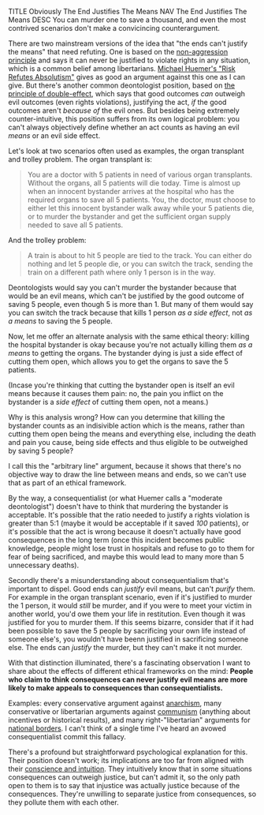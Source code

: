 TITLE Obviously The End Justifies The Means
NAV The End Justifies The Means
DESC You can murder one to save a thousand, and even the most contrived scenarios don't make a convicincing counterargument.

There are two mainstream versions of the idea that "the ends can't justify the means" that need refuting. One is based on the [non-aggression principle](https://en.wikipedia.org/wiki/Non-aggression_principle) and says it can never be justified to violate rights in any situation, which is a common belief among libertarians. [Michael Huemer's "Risk Refutes Absolutism"](https://fakenous.net/?p=1529) gives as good an argument against this one as I can give. But there's another common deontologist position, based on [the principle of double-effect](https://en.wikipedia.org/wiki/Principle_of_double_effect), which says that good outcomes *can* outweigh evil outcomes (even rights violations), justifying the act, *if* the good outcomes aren't *because of* the evil ones. But besides being extremely counter-intuitive, this position suffers from its own logical problem: you can't always objectively define whether an act counts as having an evil *means* or an evil side effect.

Let's look at two scenarios often used as examples, the organ transplant and trolley problem. The organ transplant is:

> You are a doctor with 5 patients in need of various organ transplants. Without the organs, all 5 patients will die today. Time is almost up when an innocent bystander arrives at the hospital who has the required organs to save all 5 patients. You, the doctor, must choose to either let this innocent bystander walk away while your 5 patients die, or to murder the bystander and get the sufficient organ supply needed to save all 5 patients.

And the trolley problem:

> A train is about to hit 5 people are tied to the track. You can either do nothing and let 5 people die, or you can switch the track, sending the train on a different path where only 1 person is in the way.

Deontologists would say you can't murder the bystander because that would be an evil means, which can't be justified by the good outcome of saving 5 people, even though 5 is more than 1. But many of them would say you can switch the track because that kills 1 person *as a side effect*, not *as a means* to saving the 5 people.

Now, let me offer an alternate analysis with the same ethical theory: killing the hospital bystander is okay because you're not actually killing them *as a means* to getting the organs. The bystander dying is just a side effect of cutting them open, which allows you to get the organs to save the 5 patients.

(Incase you're thinking that cutting the bystander open is itself an evil means because it causes them pain: no, the pain you inflict on the bystander is a *side effect* of cutting them open, not a means.)

Why is this analysis wrong? How can you determine that killing the bystander counts as an indisivible action which is the means, rather than cutting them open being the means and everything else, including the death and pain you cause, being side effects and thus eligible to be outweighed by saving 5 people?

I call this the "arbitrary line" argument, because it shows that there's no objective way to draw the line between means and ends, so we can't use that as part of an ethical framework.

By the way, a consequentialist (or what Huemer calls a "moderate deontologist") doesn't have to think that murdering the bystander is acceptable. It's possible that the ratio needed to justify a rights violation is greater than 5:1 (maybe it would be acceptable if it saved *100* patients), or it's possible that the act is wrong because it doesn't actually have good consequences in the long term (once this incident becomes public knowledge, people might lose trust in hospitals and refuse to go to them for fear of being sacrificed, and maybe this would lead to many more than 5 unnecessary deaths).

Secondly there's a misunderstanding about consequentialism that's important to dispel. Good ends can *justify* evil means, but can't *purify* them. For example in the organ transplant scenario, even if it's justified to murder the 1 person, it would *still* be murder, and if you were to meet your victim in another world, you'd owe them your life in restitution. Even though it was justified for you to murder them. If this seems bizarre, consider that if it had been possible to save the 5 people by sacrificing your own life instead of someone else's, you wouldn't have beenn justified in sacrificing someone else. The ends can *justify* the murder, but they can't make it not murder.

With that distinction illuminated, there's a fascinating observation I want to share about the effects of different ethical frameworks on the mind: **People who claim to think consequences can never justify evil means are more likely to make appeals to consequences than consequentialists.**

Examples: every conservative argument against [anarchism](anarchism), many conservative or libertarian arguments against [communism](/theory/communism) (anything about incentives or historical results), and many right-"libertarian" arguments for [national borders](borders). I can't think of a single time I've heard an avowed consequentialist commit this fallacy.

There's a profound but straightforward psychological explanation for this. Their position doesn't work; its implications are too far from aligned with their [conscience and intuition](/protagonism/conscience). They intuitively know that in some situations consequences can outweigh justice, but can't admit it, so the only path open to them is to say that injustice was actually justice because of the consequences. They're unwilling to separate justice from consequences, so they pollute them with each other.
